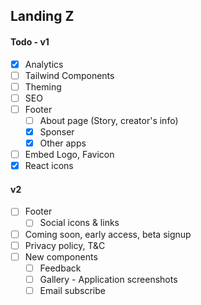 ## Landing Z

#### Todo - v1

- [x] Analytics
- [ ] Tailwind Components
- [ ] Theming
- [ ] SEO
- [ ] Footer
  - [ ] About page (Story, creator's info)
  - [x] Sponser
  - [x] Other apps
- [ ] Embed Logo, Favicon
- [x] React icons

#### v2

- [ ] Footer
  - [ ] Social icons & links
- [ ] Coming soon, early access, beta signup
- [ ] Privacy policy, T&C
- [ ] New components
  - [ ] Feedback
  - [ ] Gallery - Application screenshots
  - [ ] Email subscribe
